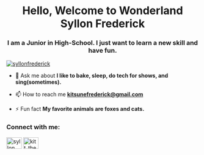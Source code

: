 <h1 align="center">Hello, Welcome to Wonderland Syllon Frederick</h1>
<h3 align="center">I am a Junior in High-School. I just want to learn a new skill and have fun.</h3>

<p align="left"> <a href="https://github.com/ryo-ma/github-profile-trophy"><img src="https://github-profile-trophy.vercel.app/?username=syllonfrederick" alt="syllonfrederick" /></a> </p>

- 💬 Ask me about **I like to bake, sleep, do tech for shows, and sing(sometimes).**

- 📫 How to reach me **kitsunefrederick@gmail.com**

- ⚡ Fun fact **My favorite animals are foxes and cats.**

<h3 align="left">Connect with me:</h3>
<p align="left">
<a href="https://linkedin.com/in/syllon frederick" target="blank"><img align="center" src="https://raw.githubusercontent.com/rahuldkjain/github-profile-readme-generator/master/src/images/icons/Social/linked-in-alt.svg" alt="syllon frederick" height="30" width="40" /></a>
<a href="https://instagram.com/kitt_the_kidd" target="blank"><img align="center" src="https://raw.githubusercontent.com/rahuldkjain/github-profile-readme-generator/master/src/images/icons/Social/instagram.svg" alt="kitt_the_kidd" height="30" width="40" /></a>
</p>
